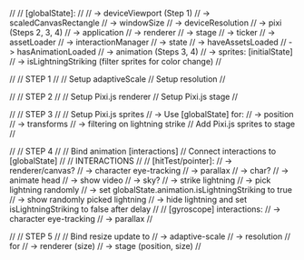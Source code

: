 //
// [globalState]:
//
//   -> deviceViewport (Step 1)
//     -> scaledCanvasRectangle
//     -> windowSize
//     -> deviceResolution
//   -> pixi (Steps 2, 3, 4)
//     -> application
//       -> renderer
//       -> stage
//       -> ticker
//       -> assetLoader
//       -> interactionManager
//     -> state
//       -> haveAssetsLoaded
//       -> hasAnimationLoaded
//   -> animation (Steps 3, 4)
//     -> sprites: [initialState]
//     -> isLightningStriking (filter sprites for color change)
//

//
// STEP 1
//
// Setup adaptiveScale
// Setup resolution
//

//
// STEP 2
//
// Setup Pixi.js renderer
// Setup Pixi.js stage
//

//
// STEP 3
//
// Setup Pixi.js sprites
//   -> Use [globalState] for:
//     -> position
//     -> transforms
//     -> filtering on lightning strike
// Add Pixi.js sprites to stage
//

//
// STEP 4
//
// Bind animation [interactions]
// Connect interactions to [globalState]
//
// INTERACTIONS
//
// [hitTest/pointer]:
//   -> renderer/canvas?
//     -> character eye-tracking
//     -> parallax
//   -> char?
//     -> animate head
//     -> show video
//   -> sky?
//     -> strike lightning
//       -> pick lightning randomly
//       -> set globalState.animation.isLightningStriking to true
//       -> show randomly picked lightning
//       -> hide lightning and set isLightningStriking to false after delay
//
// [gyroscope] interactions:
//   -> character eye-tracking
//   -> parallax
//

//
// STEP 5
//
// Bind resize update to
//   -> adaptive-scale
//   -> resolution
// for
//   -> renderer (size)
//   -> stage (position, size)
//
